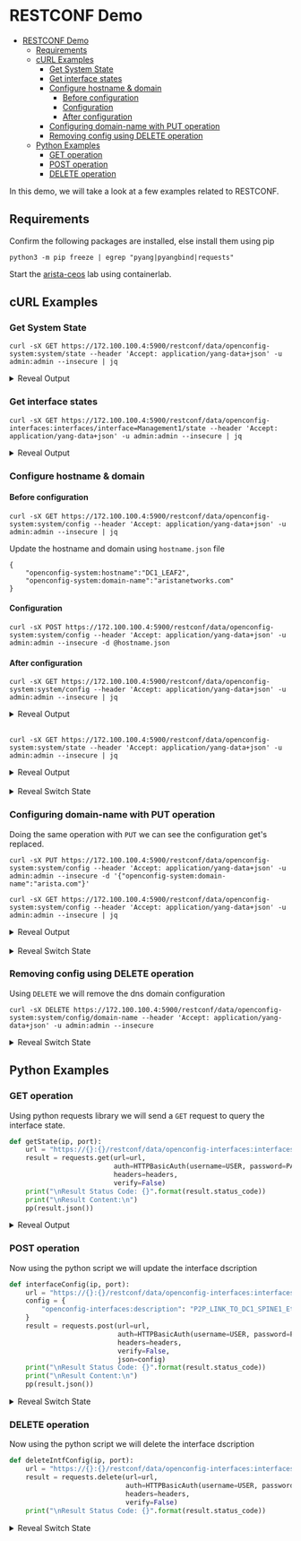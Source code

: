 # RESTCONF Demo

- [RESTCONF Demo](#restconf-demo)
  - [Requirements](#requirements)
  - [cURL Examples](#curl-examples)
    - [Get System State](#get-system-state)
    - [Get interface states](#get-interface-states)
    - [Configure hostname \& domain](#configure-hostname--domain)
      - [Before configuration](#before-configuration)
      - [Configuration](#configuration)
      - [After configuration](#after-configuration)
    - [Configuring domain-name with PUT operation](#configuring-domain-name-with-put-operation)
    - [Removing config using DELETE operation](#removing-config-using-delete-operation)
  - [Python Examples](#python-examples)
    - [GET operation](#get-operation)
    - [POST operation](#post-operation)
    - [DELETE operation](#delete-operation)

In this demo, we will take a look at a few examples related to RESTCONF.

## Requirements

Confirm the following packages are installed, else install them using pip

```shell
python3 -m pip freeze | egrep "pyang|pyangbind|requests"
```

Start the [arista-ceos](../../labs/arista-ceos) lab using containerlab.

## cURL Examples

### Get System State

```shell
curl -sX GET https://172.100.100.4:5900/restconf/data/openconfig-system:system/state --header 'Accept: application/yang-data+json' -u admin:admin --insecure | jq
```

<details>
<summary>Reveal Output</summary>
<p>

```json
{
  "openconfig-system:boot-time": "1747909696978395938",
  "openconfig-system:current-datetime": "2025-05-22T10:31:22Z",
  "openconfig-system:hostname": "leaf2",
  "openconfig-system:last-configuration-timestamp": "1747909883508515712",
  "openconfig-system:software-version": "4.34.1F-41757195.orinocorel (engineering build)"
}
```

</p>
</details>

### Get interface states

```shell
curl -sX GET https://172.100.100.4:5900/restconf/data/openconfig-interfaces:interfaces/interface=Management1/state --header 'Accept: application/yang-data+json' -u admin:admin --insecure | jq
```

<details>
<summary>Reveal Output</summary>
<p>

```json
{
  "openconfig-interfaces:admin-status": "UP",
  "openconfig-interfaces:counters": {
    "carrier-transitions": "3",
    "in-broadcast-pkts": "0",
    "in-discards": "0",
    "in-errors": "0",
    "in-fcs-errors": "0",
    "in-multicast-pkts": "0",
    "in-octets": "26092",
    "in-pkts": "197",
    "in-unicast-pkts": "197",
    "out-broadcast-pkts": "0",
    "out-discards": "0",
    "out-errors": "0",
    "out-multicast-pkts": "0",
    "out-octets": "10302",
    "out-pkts": "58",
    "out-unicast-pkts": "58"
  },
  "openconfig-interfaces:description": "oob_management",
  "openconfig-interfaces:ifindex": 999001,
  "arista-intf-augments:inactive": false,
  "openconfig-interfaces:last-change": "1747909723930136680",
  "openconfig-interfaces:management": true,
  "openconfig-interfaces:mtu": 0,
  "openconfig-interfaces:name": "Management1",
  "openconfig-interfaces:oper-status": "UP",
  "openconfig-interfaces:type": "iana-if-type:ethernetCsmacd"
}
```

</p>
</details>

### Configure hostname & domain

#### Before configuration

```shell
curl -sX GET https://172.100.100.4:5900/restconf/data/openconfig-system:system/config --header 'Accept: application/yang-data+json' -u admin:admin --insecure | jq
```

Update the hostname and domain using `hostname.json` file

```shell
{
    "openconfig-system:hostname":"DC1_LEAF2",
    "openconfig-system:domain-name":"aristanetworks.com"
}
```

#### Configuration

```shell
curl -sX POST https://172.100.100.4:5900/restconf/data/openconfig-system:system/config --header 'Accept: application/yang-data+json' -u admin:admin --insecure -d @hostname.json
```

#### After configuration

```shell
curl -sX GET https://172.100.100.4:5900/restconf/data/openconfig-system:system/config --header 'Accept: application/yang-data+json' -u admin:admin --insecure | jq
```

<details>
<summary>Reveal Output</summary>
<p>

```json
{
  "openconfig-system:domain-name": "aristanetworks.com",
  "openconfig-system:hostname": "DC1_LEAF2"
}
```

</p>
</details></br>

```shell
curl -sX GET https://172.100.100.4:5900/restconf/data/openconfig-system:system/state --header 'Accept: application/yang-data+json' -u admin:admin --insecure | jq
```

<details>
<summary>Reveal Output</summary>
<p>

```json
{
  "openconfig-system:boot-time": "1747909696978395938",
  "openconfig-system:current-datetime": "2025-05-22T10:39:32Z",
  "openconfig-system:domain-name": "aristanetworks.com",
  "openconfig-system:hostname": "DC1_LEAF2",
  "openconfig-system:last-configuration-timestamp": "1747910382450388971",
  "openconfig-system:software-version": "4.34.1F-41757195.orinocorel (engineering build)"
}
```

</p>
</details></br>

<details>
<summary>Reveal Switch State</summary>
<p>

```shell
DC1_LEAF2# show running-config | egrep "hostname|domain"
hostname DC1_LEAF2
dns domain aristanetworks.com

2025 May 22 10:38:58 admin    RESTCONF    172.100.100.1:0 stop   service=shell priv-lvl=0 cmd=enable
2025 May 22 10:38:58 admin    RESTCONF    172.100.100.1:0 stop   service=shell priv-lvl=15 cmd=configure session session25789566102389
2025 May 22 10:38:58 admin    RESTCONF    172.100.100.1:0 stop   service=shell priv-lvl=15 cmd=dns domain aristanetworks.com
2025 May 22 10:38:58 admin    RESTCONF    172.100.100.1:0 stop   service=shell priv-lvl=15 cmd=hostname DC1_LEAF2
2025 May 22 10:38:58 admin    RESTCONF    172.100.100.1:0 stop   service=shell priv-lvl=15 cmd=end
2025 May 22 10:38:58 admin    RESTCONF    172.100.100.1:0 stop   service=shell priv-lvl=15 cmd=configure session session25789566102389 commit
```

</p>
</details>

### Configuring domain-name with PUT operation

Doing the same operation with `PUT` we can see the configuration get's replaced.

```shell
curl -sX PUT https://172.100.100.4:5900/restconf/data/openconfig-system:system/config --header 'Accept: application/yang-data+json' -u admin:admin --insecure -d '{"openconfig-system:domain-name":"arista.com"}'
```

```shell
curl -sX GET https://172.100.100.4:5900/restconf/data/openconfig-system:system/config --header 'Accept: application/yang-data+json' -u admin:admin --insecure | jq
```

<details>
<summary>Reveal Output</summary>
<p>

```json
{
  "openconfig-system:domain-name": "arista.com"
}
```

</p>
</details></br>

<details>
<summary>Reveal Switch State</summary>
<p>

```shell
localhost# show running-config | egrep "hostname|domain"
dns domain arista.com

2025 May 22 10:50:11 admin    RESTCONF    172.100.100.1:0 stop   service=shell priv-lvl=0 cmd=enable
2025 May 22 10:50:12 admin    RESTCONF    172.100.100.1:0 stop   service=shell priv-lvl=15 cmd=configure session session26462850217904
2025 May 22 10:50:12 admin    RESTCONF    172.100.100.1:0 stop   service=shell priv-lvl=15 cmd=no hostname
2025 May 22 10:50:12 admin    RESTCONF    172.100.100.1:0 stop   service=shell priv-lvl=15 cmd=dns domain arista.com
2025 May 22 10:50:12 admin    RESTCONF    172.100.100.1:0 stop   service=shell priv-lvl=15 cmd=end
2025 May 22 10:50:12 admin    RESTCONF    172.100.100.1:0 stop   service=shell priv-lvl=15 cmd=configure session session26462850217904 commit
```

</p>
</details>

### Removing config using DELETE operation

Using `DELETE` we will remove the dns domain configuration

```shell
curl -sX DELETE https://172.100.100.4:5900/restconf/data/openconfig-system:system/config/domain-name --header 'Accept: application/yang-data+json' -u admin:admin --insecure
```

<details>
<summary>Reveal Switch State</summary>
<p>

```shell
DC1_LEAF2#show running-config | egrep "hostname|domain"
hostname DC1_LEAF2

2025 May 22 11:04:48 admin    RESTCONF    172.100.100.1:0 stop   service=shell priv-lvl=0 cmd=enable
2025 May 22 11:04:48 admin    RESTCONF    172.100.100.1:0 stop   service=shell priv-lvl=15 cmd=configure session session27339676648011
2025 May 22 11:04:48 admin    RESTCONF    172.100.100.1:0 stop   service=shell priv-lvl=15 cmd=no dns domain
2025 May 22 11:04:48 admin    RESTCONF    172.100.100.1:0 stop   service=shell priv-lvl=15 cmd=end
2025 May 22 11:04:48 admin    RESTCONF    172.100.100.1:0 stop   service=shell priv-lvl=15 cmd=configure session session27339676648011 commit
```

</p>
</details>

## Python Examples

### GET operation

Using python requests library we will send a `GET` request to query the interface state.

```python
def getState(ip, port):
    url = "https://{}:{}/restconf/data/openconfig-interfaces:interfaces/interface=Ethernet1/state".format(ip, port)
    result = requests.get(url=url, 
                          auth=HTTPBasicAuth(username=USER, password=PASS), 
                          headers=headers, 
                          verify=False)
    print("\nResult Status Code: {}".format(result.status_code))
    print("\nResult Content:\n")
    pp(result.json())
```

<details>
<summary>Reveal Output</summary>
<p>

```shell

Result Status Code: 200

Result Content:

{'arista-intf-augments:inactive': False,
 'openconfig-interfaces:admin-status': 'UP',
 'openconfig-interfaces:counters': {'carrier-transitions': '2',
                                    'in-broadcast-pkts': '0',
                                    'in-discards': '0',
                                    'in-errors': '0',
                                    'in-fcs-errors': '0',
                                    'in-multicast-pkts': '1239',
                                    'in-octets': '162069',
                                    'in-pkts': '1239',
                                    'in-unicast-pkts': '0',
                                    'out-broadcast-pkts': '0',
                                    'out-discards': '0',
                                    'out-errors': '0',
                                    'out-multicast-pkts': '0',
                                    'out-octets': '0',
                                    'out-pkts': '0',
                                    'out-unicast-pkts': '0'},
 'openconfig-interfaces:ifindex': 1,
 'openconfig-interfaces:last-change': '1747909728176331281',
 'openconfig-interfaces:management': False,
 'openconfig-interfaces:mtu': 0,
 'openconfig-interfaces:name': 'Ethernet1',
 'openconfig-interfaces:oper-status': 'UP',
 'openconfig-interfaces:type': 'iana-if-type:ethernetCsmacd',
 'openconfig-platform-port:hardware-port': 'Ethernet1-Port',
 'openconfig-platform-transceiver:transceiver': 'Ethernet1'}
```

</p>
</details>

### POST operation

Now using the python script we will update the interface dscription

```python
def interfaceConfig(ip, port):
    url = "https://{}:{}/restconf/data/openconfig-interfaces:interfaces/interface=Ethernet1/config".format(ip, port)
    config = {
        "openconfig-interfaces:description": "P2P_LINK_TO_DC1_SPINE1_Ethernet2"
    }
    result = requests.post(url=url,
                           auth=HTTPBasicAuth(username=USER, password=PASS),
                           headers=headers,
                           verify=False,
                           json=config)
    print("\nResult Status Code: {}".format(result.status_code))
    print("\nResult Content:\n")
    pp(result.json())
```

<details>
<summary>Reveal Switch State</summary>
<p>

```shell
DC1_LEAF2# show running-config interfaces Ethernet 1
interface Ethernet1
   description P2P_LINK_TO_DC1_SPINE1_Ethernet2

DC1_LEAF2# show interfaces description 
Interface                      Status         Protocol           Description
Et1                            up             up                 P2P_LINK_TO_DC1_SPINE1_Ethernet2
Et2                            up             up                 
Ma1                            up             up                 oob_management
```

</p>
</details>

### DELETE operation

Now using the python script we will delete the interface dscription

```python
def deleteIntfConfig(ip, port):
    url = "https://{}:{}/restconf/data/openconfig-interfaces:interfaces/interface=Ethernet1/config/description".format(ip, port)
    result = requests.delete(url=url,
                             auth=HTTPBasicAuth(username=USER, password=PASS),
                             headers=headers,
                             verify=False)
    print("\nResult Status Code: {}".format(result.status_code))
```

<details>
<summary>Reveal Switch State</summary>
<p>

```shell
DC1_LEAF2# show running-config interfaces Ethernet 1
interface Ethernet1

DC1_LEAF2# show interfaces description
Interface                      Status         Protocol           Description
Et1                            up             up                 
Et2                            up             up                 
Ma1                            up             up                 oob_management

2025 May 22 11:14:38 admin    RESTCONF    172.100.100.1:0 stop   service=shell priv-lvl=0 cmd=enable
2025 May 22 11:14:38 admin    RESTCONF    172.100.100.1:0 stop   service=shell priv-lvl=15 cmd=configure session session27929583487572
2025 May 22 11:14:38 admin    RESTCONF    172.100.100.1:0 stop   service=shell priv-lvl=15 cmd=interface Ethernet1
2025 May 22 11:14:38 admin    RESTCONF    172.100.100.1:0 stop   service=shell priv-lvl=15 cmd=no description
2025 May 22 11:14:38 admin    RESTCONF    172.100.100.1:0 stop   service=shell priv-lvl=15 cmd=exit
2025 May 22 11:14:38 admin    RESTCONF    172.100.100.1:0 stop   service=shell priv-lvl=15 cmd=end
2025 May 22 11:14:38 admin    RESTCONF    172.100.100.1:0 stop   service=shell priv-lvl=15 cmd=configure session session27929583487572 commit
```

</p>
</details>